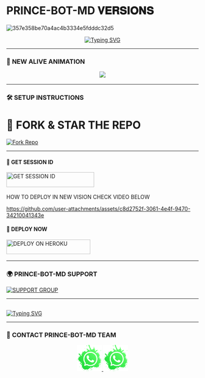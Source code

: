

#        PRINCE-BOT-MD 𝐕𝐄𝐑𝐒𝐈𝐎𝐍𝐒

![357e358be70a4ac4b3334e5fdddc32d5](https://github.com/user-attachments/assets/c281e462-8946-42e5-8931-c6da8e95e9e3)



<p align="center">
  <a href="https://git.io/typing-svg"><img src="https://readme-typing-svg.demolab.com?font=Jersey+20+Charted&size=30&pause=1000&color=0DFF00&width=435&lines=BOT+100%25+LEGIT" alt="Typing SVG" /></a>
</p>



---

### 🌟 **NEW ALIVE ANIMATION**
<p align="center">
  <img src="https://i.imgur.com/LyHic3i.gif"/>
</p>

---

### 🛠 **SETUP INSTRUCTIONS**

# 🚀 **FORK & STAR THE REPO**
<a href="https://github.com/PRINCETECH20/Prince-bot-md/fork">
  <img title="Fork Repo" src="https://img.shields.io/badge/Fork This Repo-black?style=for-the-badge&logo=git&logoColor=red"/>
</a>

---
#### 📌 **GET SESSION ID**
<a href="https://silver-carly-54.tiiny.site/">
  <img title="GET SESSION ID" src="https://img.shields.io/badge/GET SESSION ID-HERE-green?style=for-the-badge&logo=nike" width="230" height="38.45"/>
</a>

HOW TO DEPLOY IN NEW VISION CHECK VIDEO BELOW 

https://github.com/user-attachments/assets/c8d2752f-3061-4e4f-9470-34210041343e


#### 🚀 **DEPLOY NOW**
<a href="https://dashboard.heroku.com/new-app">
  <img title="DEPLOY ON HEROKU" src="https://img.shields.io/badge/DEPLOY-ON HEROKU-purple?style=for-the-badge&logo=heroku" width="220" height="38.45"/>
</a>

---

### 🌍 **PRINCE-BOT-MD SUPPORT**

<a href="https://whatsapp.com/channel/0029VbAqgXx6mYPK6IVaY71V">
  <img height="30" title="SUPPORT GROUP" src="https://img.shields.io/badge/Support channel-25D366?style=for-the-badge&logo=whatsapp&logoColor=white">
</a>

---

##

[![Typing SVG](https://readme-typing-svg.herokuapp.com?font=Rockstar-ExtraBold&size=30&pause=1000&color=0000FF&center=true&vCenter=true&width=815&height=60&lines=▭+▬+▭+▬+▭+▬+▭+▬+▭+▬+▭)](https://git.io/typing-svg)

---

### 🌟 **CONTACT PRINCE-BOT-MD TEAM**
<p align="center">
  <a href="https://wa.me/qr/V2LOTVUSN252J1"> <img src="https://raw.githubusercontent.com/shizothetechie/database/main/icon/WhatsApp.png" width="13%"> </a>
  <a href="https://wa.me/qr/V2LOTVUSN252J1"> <img src="https://raw.githubusercontent.com/shizothetechie/database/main/icon/WhatsApp.png" width="13%"> </a>
  <a 
